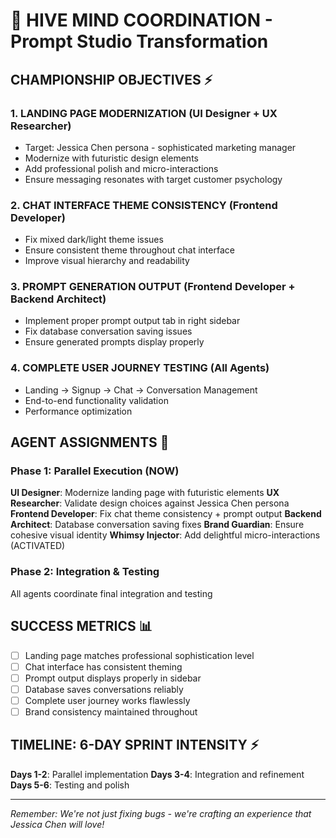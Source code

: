 # 🚀 HIVE MIND COORDINATION - Prompt Studio Transformation

## CHAMPIONSHIP OBJECTIVES ⚡

### 1. **LANDING PAGE MODERNIZATION** (UI Designer + UX Researcher)
- Target: Jessica Chen persona - sophisticated marketing manager
- Modernize with futuristic design elements
- Add professional polish and micro-interactions
- Ensure messaging resonates with target customer psychology

### 2. **CHAT INTERFACE THEME CONSISTENCY** (Frontend Developer)
- Fix mixed dark/light theme issues
- Ensure consistent theme throughout chat interface
- Improve visual hierarchy and readability

### 3. **PROMPT GENERATION OUTPUT** (Frontend Developer + Backend Architect)
- Implement proper prompt output tab in right sidebar
- Fix database conversation saving issues
- Ensure generated prompts display properly

### 4. **COMPLETE USER JOURNEY TESTING** (All Agents)
- Landing → Signup → Chat → Conversation Management
- End-to-end functionality validation
- Performance optimization

## AGENT ASSIGNMENTS 🎯

### **Phase 1: Parallel Execution (NOW)**

**UI Designer**: Modernize landing page with futuristic elements
**UX Researcher**: Validate design choices against Jessica Chen persona
**Frontend Developer**: Fix chat theme consistency + prompt output
**Backend Architect**: Database conversation saving fixes
**Brand Guardian**: Ensure cohesive visual identity
**Whimsy Injector**: Add delightful micro-interactions (ACTIVATED)

### **Phase 2: Integration & Testing**
All agents coordinate final integration and testing

## SUCCESS METRICS 📊

- [ ] Landing page matches professional sophistication level
- [ ] Chat interface has consistent theming
- [ ] Prompt output displays properly in sidebar
- [ ] Database saves conversations reliably
- [ ] Complete user journey works flawlessly
- [ ] Brand consistency maintained throughout

## TIMELINE: 6-DAY SPRINT INTENSITY ⚡

**Days 1-2**: Parallel implementation
**Days 3-4**: Integration and refinement
**Days 5-6**: Testing and polish

---

*Remember: We're not just fixing bugs - we're crafting an experience that Jessica Chen will love!*